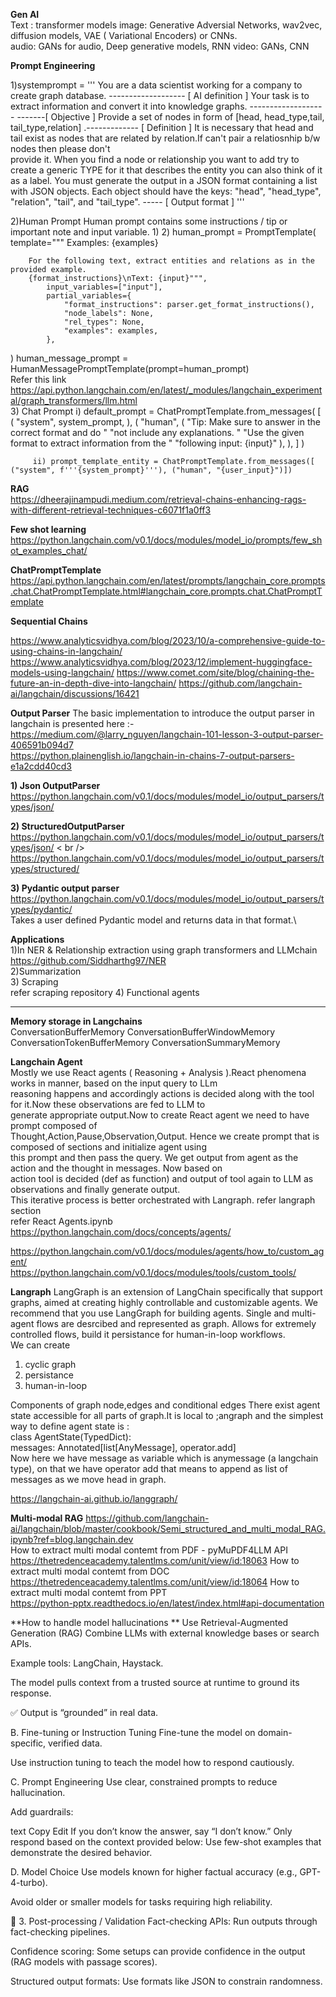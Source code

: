 **Gen AI** <br />
Text : transformer models
image: Generative Adversial Networks, wav2vec, diffusion models, VAE ( Variational Encoders) or CNNs. <br />
audio: GANs for audio, Deep generative models, RNN
video: GANs, CNN



**Prompt Engineering** <br />

1)systemprompt = 
    '''
    You are a data scientist working for a company to create graph database. -------------------  [ AI definition ] 
    Your task is to extract information and convert it into knowledge graphs. ------------------- -------[ Objective ] 
    Provide a set of nodes in form of [head, head_type,tail, tail_type,relation] .-------------   [ Definition ] 
    It is necessary that head and tail exist as nodes that are related by relation.If can't pair a relatiosnhip b/w nodes then please don't     
    provide it.
    When you find a node or relationship you want to add try to create a generic TYPE for it that describes the entity you can also think of it 
    as a label.
    You must generate the output in a JSON format containing a list with JSON objects. Each object should have the keys: "head", "head_type", 
    "relation", "tail", and "tail_type". -----  [ Output format ] 
    '''


2)Human Prompt 
Human prompt contains some instructions / tip or important note and input variable.
  1)
  2) human_prompt = PromptTemplate(
            template="""
        Examples:
        {examples}
        
        For the following text, extract entities and relations as in the provided example.
        {format_instructions}\nText: {input}""",
            input_variables=["input"],
            partial_variables={
                "format_instructions": parser.get_format_instructions(),
                "node_labels": None,
                "rel_types": None,
                "examples": examples,
            },
)
          human_message_prompt = HumanMessagePromptTemplate(prompt=human_prompt)    <br />
          Refer this link https://api.python.langchain.com/en/latest/_modules/langchain_experimental/graph_transformers/llm.html <br />
3) Chat Prompt
          i)  default_prompt = ChatPromptTemplate.from_messages(
                [
                        (
                            "system",
                            system_prompt,
                        ),
                        (
                            "human",
                            (
                                "Tip: Make sure to answer in the correct format and do "
                                "not include any explanations. "
                                "Use the given format to extract information from the "
                                "following input: {input}"
                            ),
                        ),
                    ]
                )

         ii) prompt_template_entity = ChatPromptTemplate.from_messages([ ("system", f'''{system_prompt}'''), ("human", "{user_input}")])
**RAG**  <br />
https://dheerajinampudi.medium.com/retrieval-chains-enhancing-rags-with-different-retrieval-techniques-c6071f1a0ff3


**Few shot learning** 
<br />
https://python.langchain.com/v0.1/docs/modules/model_io/prompts/few_shot_examples_chat/ <br />

**ChatPromptTemplate**  <br />
https://api.python.langchain.com/en/latest/prompts/langchain_core.prompts.chat.ChatPromptTemplate.html#langchain_core.prompts.chat.ChatPromptTemplate <br />

**Sequential Chains**  <br />

https://www.analyticsvidhya.com/blog/2023/10/a-comprehensive-guide-to-using-chains-in-langchain/
https://www.analyticsvidhya.com/blog/2023/12/implement-huggingface-models-using-langchain/
https://www.comet.com/site/blog/chaining-the-future-an-in-depth-dive-into-langchain/
https://github.com/langchain-ai/langchain/discussions/16421




**Output Parser**
The basic implementation to introduce the output parser in langchain is presented here :- <br />
https://medium.com/@larry_nguyen/langchain-101-lesson-3-output-parser-406591b094d7 <br />
https://python.plainenglish.io/langchain-in-chains-7-output-parsers-e1a2cdd40cd3 <br />

**1) Json OutputParser**
https://python.langchain.com/v0.1/docs/modules/model_io/output_parsers/types/json/

**2) StructuredOutputParser** <br />
https://python.langchain.com/v0.1/docs/modules/model_io/output_parsers/types/json/  < br />
https://python.langchain.com/v0.1/docs/modules/model_io/output_parsers/types/structured/

**3) Pydantic output parser** <br />
https://python.langchain.com/v0.1/docs/modules/model_io/output_parsers/types/pydantic/  <br />
Takes a user defined Pydantic model and returns data in that format.\


**Applications** <br/>
1)In NER & Relationship extraction using graph transformers and LLMchain <br />
https://github.com/Siddharthg97/NER <br />
2)Summarization <br />
3) Scraping <br />
refer scraping repository
4) Functional agents


-------------------------------------------------------------------------------------------------------------------------------------------------------------

**Memory storage in Langchains**  <br/>
ConversationBufferMemory
ConversationBufferWindowMemory
ConversationTokenBufferMemory
ConversationSummaryMemory


**Langchain Agent** <br/>
Mostly we use React agents ( Reasoning + Analysis ).React phenomena works in manner, based on the input query to LLm <br/> reasoning happens and accordingly actions is decided along with the tool for it.Now these observations are fed to LLM to <br/> generate appropriate output.Now to create React agent we need to have prompt composed of <br/> Thought,Action,Pause,Observation,Output. Hence we create prompt that is composed of sections and initialize  agent using <br/> this prompt and then pass the query. We get output from agent as the action and the thought in messages. Now based on <br/> action tool is decided (def as function) and output of tool again to LLM as observations and finally generate output. <br/> This iterative process is better orchestrated with Langraph. refer langraph section <br/>
refer React Agents.ipynb
https://python.langchain.com/docs/concepts/agents/ <br/>

https://python.langchain.com/v0.1/docs/modules/agents/how_to/custom_agent/ <br />
https://python.langchain.com/v0.1/docs/modules/tools/custom_tools/ <br/>

**Langraph**
LangGraph is an extension of LangChain specifically that support graphs, aimed at creating highly controllable and customizable agents. We recommend that you use LangGraph for building agents. Single and multi-agent flows are desrcibed and represented as graph. Allows for extremely  controlled flows, build it persistance for human-in-loop workflows. <br/>
We can create 
1) cyclic graph
2) persistance
3) human-in-loop

Components of graph 
node,edges and conditional edges
There exist agent state accessible for all parts of graph.It is local to ;angraph and the simplest way to define agent state is : <br/>
class AgentState(TypedDict): <br/>
    messages: Annotated[list[AnyMessage], operator.add] <br/>
Now here we have message as variable which is anymessage (a langchain type), on that we have operator add that means to append as list of messages as we move head in graph.


 

https://langchain-ai.github.io/langgraph/ <br/>


**Multi-modal RAG**
https://github.com/langchain-ai/langchain/blob/master/cookbook/Semi_structured_and_multi_modal_RAG.ipynb?ref=blog.langchain.dev <br/>
How to extract multi modal contemt from PDF - pyMuPDF4LLM API <br/>
https://thetredenceacademy.talentlms.com/unit/view/id:18063
How to extract multi modal contemt from DOC <br/>
https://thetredenceacademy.talentlms.com/unit/view/id:18064
How to extract multi modal contemt from PPT <br/>
https://python-pptx.readthedocs.io/en/latest/index.html#api-documentation <br/>



**How to handle model hallucinations **
Use Retrieval-Augmented Generation (RAG)
Combine LLMs with external knowledge bases or search APIs.

Example tools: LangChain, Haystack.

The model pulls context from a trusted source at runtime to ground its response.

✅ Output is “grounded” in real data.

B. Fine-tuning or Instruction Tuning
Fine-tune the model on domain-specific, verified data.

Use instruction tuning to teach the model how to respond cautiously.

C. Prompt Engineering
Use clear, constrained prompts to reduce hallucination.

Add guardrails:

text
Copy
Edit
If you don’t know the answer, say “I don’t know.”
Only respond based on the context provided below:
Use few-shot examples that demonstrate the desired behavior.

D. Model Choice
Use models known for higher factual accuracy (e.g., GPT-4-turbo).

Avoid older or smaller models for tasks requiring high reliability.

🧪 3. Post-processing / Validation
Fact-checking APIs: Run outputs through fact-checking pipelines.

Confidence scoring: Some setups can provide confidence in the output (RAG models with passage scores).

Structured output formats: Use formats like JSON to constrain randomness.







